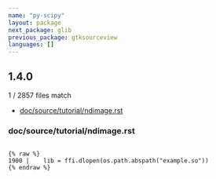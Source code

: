 ```yaml
---
name: "py-scipy"
layout: package
next_package: glib
previous_package: gtksourceview
languages: []
---
```

## 1.4.0
1 / 2857 files match

 - [doc/source/tutorial/ndimage.rst](#docsourcetutorialndimagerst)

### doc/source/tutorial/ndimage.rst

```

{% raw %}
1900 |    lib = ffi.dlopen(os.path.abspath("example.so"))
{% endraw %}

```